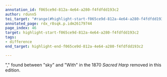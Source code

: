 ```yaml
---
annotation_id: f065ce9d-812a-4e64-a280-f4fdfdd193c2
author: rdunn5
tei_target: "#range(#highlight-start-f065ce9d-812a-4e64-a280-f4fdfdd193c2, #highlight-end-f065ce9d-812a-4e64-a280-f4fdfdd193c2)"
annotated_page: rdx_r8sqk.p.idm26179744
page_index: 46
target: highlight-start-f065ce9d-812a-4e64-a280-f4fdfdd193c2
tags:
- difference
end_target: highlight-end-f065ce9d-812a-4e64-a280-f4fdfdd193c2

---
```

"," found between "sky" and "With" in the 1870 *Sacred Harp* removed in this edition.